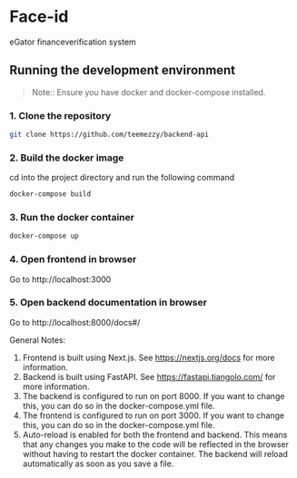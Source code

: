 # Face-id
eGator financeverification system
## Running the development environment

> Note:: Ensure you have docker and docker-compose installed.

### 1. Clone the repository

```bash
git clone https://github.com/teemezzy/backend-api
```

### 2. Build the docker image
cd into the project directory and run the following command

```bash
docker-compose build
```

### 3. Run the docker container

```bash
docker-compose up
```

### 4. Open frontend in browser
Go to http://localhost:3000

### 5. Open backend documentation in browser
Go to http://localhost:8000/docs#/

General Notes:
1. Frontend is built using Next.js. See https://nextjs.org/docs for more information.
2. Backend is built using FastAPI. See https://fastapi.tiangolo.com/ for more information.
3. The backend is configured to run on port 8000. If you want to change this, you can do so in the docker-compose.yml file.
4. The frontend is configured to run on port 3000. If you want to change this, you can do so in the docker-compose.yml file.
5. Auto-reload is enabled for both the frontend and backend. This means that any changes you make to the code will be reflected in the browser without having to restart the docker container. The backend will reload automatically as soon as you save a file.
